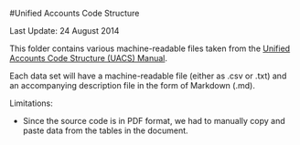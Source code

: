 #Unified Accounts Code Structure

Last Update: 24 August 2014

This folder contains various machine-readable files taken from the [Unified Accounts Code Structure (UACS) Manual](http://pfm.gov.ph/files/uacs_manual.pdf).

Each data set will have a machine-readable file (either as .csv or .txt) and an accompanying description file in the form of Markdown (.md).

Limitations:

* Since the source code is in PDF format, we had to manually copy and paste data from the tables in the document.
